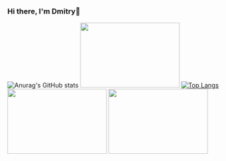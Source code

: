 ### Hi there, I'm Dmitry👋

![Anurag's GitHub stats](https://github-readme-stats.vercel.app/api?username=bymagadan&show_icons=true&theme=radical) <img src="https://moslenta.ru/thumb/1280x0/filters:quality(75):no_upscale()/imgs/2022/07/20/07/5502554/ea32138d70af60e9587bc927b50b02133fe92de1.jpg" width=225 height=147 />
[![Top Langs](https://github-readme-stats.vercel.app/api/top-langs/?username=bymagadan&theme=radical&layout=compact&langs_count=6)](https://github.com/anuraghazra/github-readme-stats)
<img src="[https://nsknews.info/upload/medialibrary/a6e/skrynnik7.jpg](https://upload.wikimedia.org/wikipedia/commons/thumb/5/5a/Flag_of_Russia_%281858%E2%80%931883%29.svg/250px-Flag_of_Russia_%281858%E2%80%931883%29.svg.png)https://upload.wikimedia.org/wikipedia/commons/thumb/5/5a/Flag_of_Russia_%281858%E2%80%931883%29.svg/250px-Flag_of_Russia_%281858%E2%80%931883%29.svg.png" width=225 height=147 />  <img src="https://medialeaks.ru/wp-content/uploads/2018/08/1-48-600x400.jpg" width=225 height=147 />



